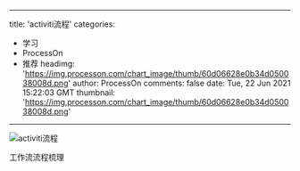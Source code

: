 
---
title: 'activiti流程'
categories: 
 - 学习
 - ProcessOn
 - 推荐
headimg: 'https://img.processon.com/chart_image/thumb/60d06628e0b34d050038008d.png'
author: ProcessOn
comments: false
date: Tue, 22 Jun 2021 15:22:03 GMT
thumbnail: 'https://img.processon.com/chart_image/thumb/60d06628e0b34d050038008d.png'
---

<div>   
<img class="thumb" alt="activiti流程" src="https://img.processon.com/chart_image/thumb/60d06628e0b34d050038008d.png" referrerpolicy="no-referrer">
<p>工作流流程梳理</p>  
</div>
            